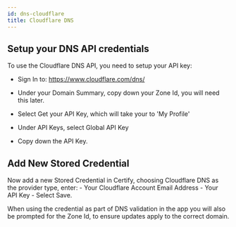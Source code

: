 ```yaml
---
id: dns-cloudflare
title: Cloudflare DNS
---
```


## Setup your DNS API credentials
To use the Cloudflare DNS API, you need to setup your API key: 

- Sign In to: https://www.cloudflare.com/dns/

- Under your Domain Summary, copy down your Zone Id, you will need this later.
- Select Get your API Key, which will take your to 'My Profile'
- Under API Keys, select Global API Key
- Copy down the API Key.

## Add New Stored Credential

Now add a new Stored Credential in Certify, choosing Cloudflare DNS as the provider type, enter:
    - Your Cloudflare Account Email Address
    - Your API Key
    - Select Save.

When using the credential as part of DNS validation in the app you will also be prompted for the Zone Id, to ensure updates apply to the correct domain.
